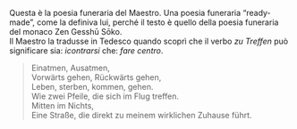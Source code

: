 Questa è la poesia funeraria del Maestro.
Una poesia funeraria “ready-made”, come la definiva lui, perché il testo è quello della poesia funeraria del monaco Zen Gesshū Sōko.  
Il Maestro la tradusse in Tedesco quando scoprì che il verbo *zu Treffen* può significare sia: *icontrarsi* che: *fare centro*.

<blockquote>
Einatmen, Ausatmen,<br />
Vorwärts gehen, Rückwärts gehen,<br />
Leben, sterben, kommen, gehen.<br />
Wie zwei Pfeile, die sich im Flug treffen.<br />
Mitten im Nichts,<br />
Eine Straße, die direkt zu meinem wirklichen Zuhause führt.
</blockquote>

